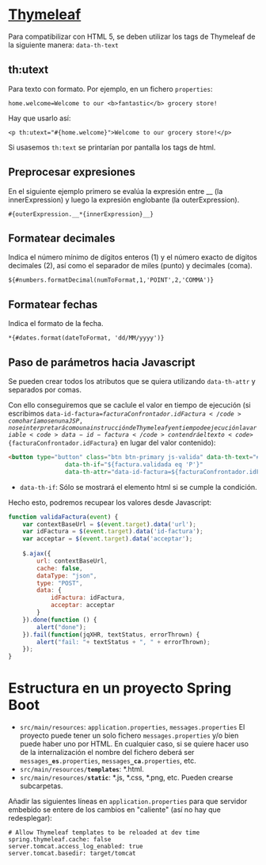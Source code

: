 [Thymeleaf](http://www.thymeleaf.org/doc/html/Using-Thymeleaf.html)
=========

Para compatibilizar con HTML 5, se deben utilizar los tags de Thymeleaf de la siguiente manera: <code>data-th-text</code>

th:utext
--------
Para texto con formato. Por ejemplo, en un fichero <code>properties</code>:
<pre><code>home.welcome=Welcome to our &lt;b>fantastic&lt;/b> grocery store!</code></pre>
Hay que usarlo así:
<pre><code>&lt;p th:utext="#{home.welcome}">Welcome to our grocery store!&lt;/p></code></pre>
Si usasemos <code>th:text</code> se printarían por pantalla los tags de html.

Preprocesar expresiones
-----------------------
En el siguiente ejemplo primero se evalúa la expresión entre __ (la innerExpression) y luego la expresión englobante (la outerExpression).
<pre><code>#{outerExpression.__*{innerExpression}__}</code></pre>

Formatear decimales
-------------------
Indica el número mínimo de dígitos enteros (1) y el número exacto de dígitos decimales (2), así como el separador de miles (punto) y decimales (coma).
<pre><code>${#numbers.formatDecimal(numToFormat,1,'POINT',2,'COMMA')}</code></pre>

Formatear fechas
----------------
Indica el formato de la fecha.
<pre><code>*{#dates.format(dateToFormat, 'dd/MM/yyyy')}</code></pre>

Paso de parámetros hacia Javascript
-----------------------------------
Se pueden crear todos los atributos que se quiera utilizando <code>data-th-attr</code> y separados por comas. 

Con ello conseguiremos que se caclule el valor en tiempo de ejecución (si escribimos <code>data-id-factura=${facturaConfrontador.idFactura}</code> como haríamos en una JSP, no se interpretará como una instrucción de Thymeleaf y en tiempo de ejecución la variable <code>data-id-factura</code> contendrá el texto <code>${facturaConfrontador.idFactura}</code> en lugar del valor contenido):
```html
<button type="button" class="btn btn-primary js-valida" data-th-text="#{boto.acceptar}" 
				data-th-if="${factura.validada eq 'P'}"
				data-th-attr="data-id-factura=${facturaConfrontador.idFactura}, data-url=@{/visor/valida}, data-acceptar=true">Aceptar</button>
```

* <code>data-th-if</code>: Sólo se mostrará el elemento html si se cumple la condición.
 
Hecho esto, podremos recupear los valores desde Javascript:
```javascript
function validaFactura(event) {
	var contextBaseUrl = $(event.target).data('url');
	var idFactura = $(event.target).data('id-factura');
	var acceptar = $(event.target).data('acceptar');
	
	$.ajax({
		url: contextBaseUrl,
		cache: false,
		dataType: "json",
		type: "POST",
		data: {
			idFactura: idFactura,
	        acceptar: acceptar
		}
	}).done(function () {
		alert("done");
	}).fail(function(jqXHR, textStatus, errorThrown) {
		alert("fail: "+ textStatus + ", " + errorThrown);
	});
}
```

Estructura en un proyecto Spring Boot
=====================================
* <code>src/main/resources</code>: <code>application.properties</code>, <code>messages.properties</code>
El proyecto puede tener un solo fichero <code>messages.properties</code> y/o bien puede haber uno por HTML. En cualquier caso, si se quiere hacer uso de la internalización el nombre del fichero deberá ser <code>messages<b>_es</b>.properties</code>, <code>messages<b>_ca</b>.properties</code>, etc.
* <code>src/main/resources/<b>templates</b></code>: *.html.
* <code>src/main/resources/<b>static</b></code>: *.js, *.css, *.png, etc. Pueden crearse subcarpetas.

Añadir las siguientes líneas en <code>application.properties</code> para que servidor embebido se entere de los cambios en "caliente" (así no hay que redesplegar):
```
# Allow Thymeleaf templates to be reloaded at dev time
spring.thymeleaf.cache: false
server.tomcat.access_log_enabled: true
server.tomcat.basedir: target/tomcat
```
